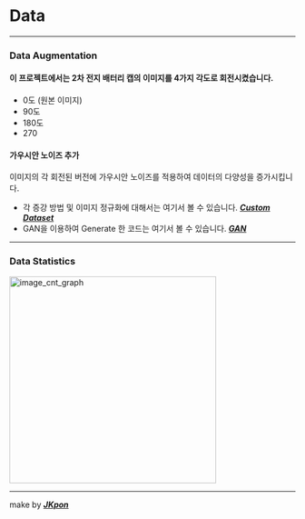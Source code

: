 # Data
---
### Data Augmentation
#### 이 프로젝트에서는 2차 전지 배터리 캡의 이미지를 4가지 각도로 회전시켰습니다.
* 0도 (원본 이미지)
* 90도
* 180도
* 270

#### 가우시안 노이즈 추가
이미지의 각 회전된 버전에 가우시안 노이즈를 적용하여 데이터의 다양성을 증가시킵니다.

* 각 증강 방법 및 이미지 정규화에 대해서는 여기서 볼 수 있습니다. [**_Custom Dataset_**](https://github.com/MBV-and-Kids/Model/blob/main/notebook/CNNCustomDataset.ipynb)
* GAN을 이용하여 Generate 한 코드는 여기서 볼 수 있습니다. [**_GAN_**](https://github.com/MBV-and-Kids/Model/blob/main/notebook/GAN/GANCreateGood.ipynb)
---

### Data Statistics

<img width="364" alt="image_cnt_graph" src="https://github.com/MBV-and-Kids/Model/assets/136695011/763484b1-f423-4f96-96c3-8d3d5e0a099a">

---
make by [**_JKpon_**](https://github.com/orgs/MBV-and-Kids/people/LeeJeGg)

